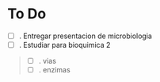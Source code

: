 # To Do

- [ ] . Entregar presentacion de microbiologia 
- [ ] . Estudiar para bioquimica 2 
> - [ ] . vias
> - [ ] . enzimas
